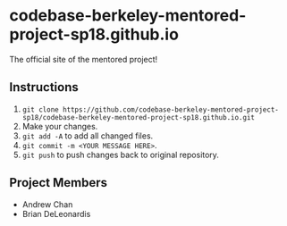 # codebase-berkeley-mentored-project-sp18.github.io
The official site of the mentored project!

## Instructions

1. `git clone https://github.com/codebase-berkeley-mentored-project-sp18/codebase-berkeley-mentored-project-sp18.github.io.git`
2. Make your changes.
3. `git add -A` to add all changed files.
4. `git commit -m <YOUR MESSAGE HERE>`.
5. `git push` to push changes back to original repository.

## Project Members

* Andrew Chan
* Brian DeLeonardis
